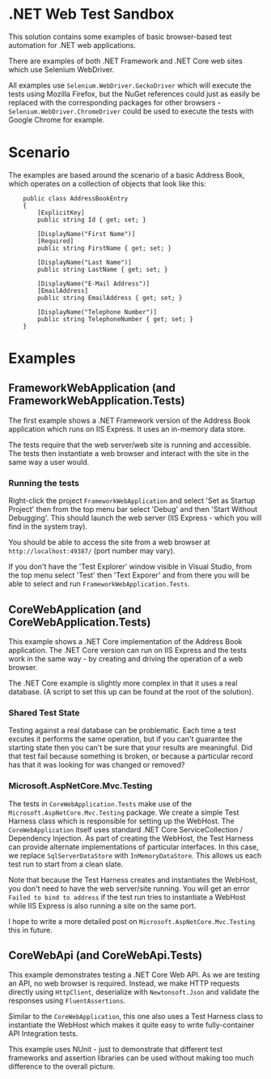 # .NET Web Test Sandbox

This solution contains some examples of basic browser-based test automation for .NET web applications.

There are examples of both .NET Framework and .NET Core web sites which use Selenium WebDriver.  

All examples use `Selenium.WebDriver.GeckoDriver` which will execute the tests using Mozilla Firefox, but the NuGet references could just as easily be replaced with the corresponding packages for other browsers - `Selenium.WebDriver.ChromeDriver` could be used to execute the tests with Google Chrome for example.

# Scenario
The examples are based around the scenario of a basic Address Book, which operates on a collection of objects that look like this:

```
    public class AddressBookEntry
    {
        [ExplicitKey]
        public string Id { get; set; }

        [DisplayName("First Name")]
        [Required]
        public string FirstName { get; set; }

        [DisplayName("Last Name")]
        public string LastName { get; set; }

        [DisplayName("E-Mail Address")]
        [EmailAddress]
        public string EmailAddress { get; set; }

        [DisplayName("Telephone Number")]
        public string TelephoneNumber { get; set; }
    }
```

# Examples


## FrameworkWebApplication (and FrameworkWebApplication.Tests)

The first example shows a .NET Framework version of the Address Book application which runs on IIS Express.  It uses an in-memory data store.

The tests require that the web server/web site is running and accessible.  The tests then instantiate a web browser and interact with the site in the same way a user would.


### Running the tests

Right-click the project `FrameworkWebApplication` and select 'Set as Startup Project' then from the top menu bar select 'Debug' and then 'Start Without Debugging'.  This should launch the web server (IIS Express - which you will find in the system tray).  

You should be able to access the site from a web browser at `http://localhost:49387/` (port number may vary).

If you don't have the 'Test Explorer' window visible in Visual Studio, from the top menu select 'Test' then 'Text Exporer' and from there you will be able to select and run `FrameworkWebApplication.Tests`.



## CoreWebApplication (and CoreWebApplication.Tests)

This example shows a .NET Core implementation of the Address Book application.  The .NET Core version can run on IIS Express and the tests work in the same way - by creating and driving the operation of a web browser.

The .NET Core example is slightly more complex in that it uses a real database.  (A script to set this up can be found at the root of the solution).

### Shared Test State

Testing against a real database can be problematic.  Each time a test excutes it performs the same operation, but if you can't guarantee the starting state then you can't be sure that your results are meaningful.  Did that test fail because something is broken, or because a particular record has that it was looking for was changed or removed?


### Microsoft.AspNetCore.Mvc.Testing

The tests in `CoreWebApplication.Tests` make use of the `Microsoft.AspNetCore.Mvc.Testing` package.  We create a simple Test Harness class which is responsible for setting up the WebHost.  The `CoreWebApplication` itself uses standard .NET Core ServiceCollection /  Dependency Injection.  As part of creating the WebHost, the Test Harness can provide alternate implementations of particular interfaces.  In this case, we replace `SqlServerDataStore` with `InMemoryDataStore`. This allows us each test run to start from a clean slate.

Note that because the Test Harness creates and instantiates the WebHost, you don't need to have the web server/site running.  You will get an error `Failed to bind to address` if the test run tries to instantiate a WebHost while IIS Express is also running a site on the same port.

I hope to write a more detailed post on `Microsoft.AspNetCore.Mvc.Testing` this in future.

## CoreWebApi (and CoreWebApi.Tests)

This example demonstrates testing a .NET Core Web API.  As we are testing an API, no web browser is required.  Instead, we make HTTP requests directly using `HttpClient`, deserialize with `Newtonsoft.Json` and validate the responses using `FluentAssertions`.

Similar to the `CoreWebApplication`, this one also uses a Test Harness class to instantiate the WebHost which makes it quite easy to write fully-container API Integration tests.

This example uses NUnit - just to demonstrate that different test frameworks and assertion libraries can be used without making too much difference to the overall picture.